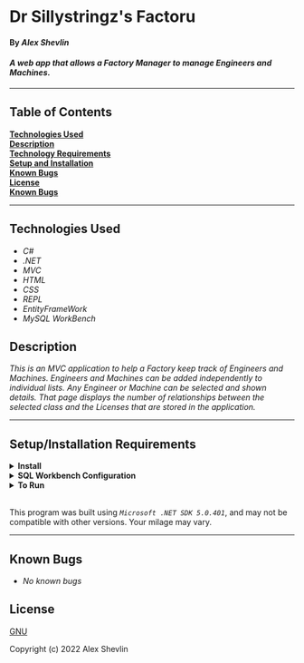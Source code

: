 # Dr Sillystringz's Factoru

#### By _**Alex Shevlin**_ 

#### _A web app that allows a Factory Manager to manage Engineers and Machines._  

---

## Table of Contents

**[Technologies Used](#technologies-used)  
[Description](#description)  
[Technology Requirements](#technology-requirements)  
[Setup and Installation](#setupinstallation-requirements)  
[Known Bugs](#known-bugs)  
[License](#license)  
[Known Bugs](#known-bugs)**

---

## Technologies Used

* _C#_
* _.NET_
* _MVC_
* _HTML_
* _CSS_
* _REPL_
* _EntityFrameWork_
* _MySQL WorkBench_

## Description

_This is an MVC application to help a Factory keep track of Engineers and Machines. Engineers and Machines can be added independently to individual lists. Any Engineer or Machine can be selected and shown details. That page displays the number of relationships between the selected class and the Licenses that are stored in the application._

---
## Setup/Installation Requirements

<details>
<summary><strong>Install</strong></summary>
<ol>
<li>Install <a href="https://git-scm.com/download/">Git </a>and follow setup wizard
<li><a href="https://dotnet.microsoft.com/en-us/download/dotnet/5.0">Microsoft .NET SDK 5.0</a> and follow setup wizard
<li><a href="https://dev.mysql.com/downloads/workbench/">MySQL</a>, follow setup wizard, and create a localhost server on port 3306
<li>Clone this project and place files in a folder named `Factory.Solution`
    <pre>Factory.Solution
    └── Factory</pre>
</ol>
</details>

<details>
<summary><strong>SQL Workbench Configuration</strong></summary>
<ol>
<li>Create an appsettings.json file in the "Factory" directory of the project*  
   <pre>Factory.Solution
   └── Factory
    └── appsettings.json</pre>
<li> Insert the following code** : <br>

<pre>{
  "ConnectionStrings": {
    "DefaultConnection": "Server=localhost;Port=3306;database=alex_shevlin;uid=root;pwd=[YOUR-PASSWORD-HERE];"
  }
}</pre>
<small>*note: you must include your password in the code block section labeled "YOUR-PASSWORD-HERE".</small><br>
<small>**note: if you plan to push this cloned project to a public-facing repository, remember to add the appsettings.json file to your .gitignore before doing so.</small>

<li>Once "appsettings.json" file has been created, open your git terminal.
<br><br>
How to Import a Database:
<ol> 
<li>In the Factory.Solutions/Factory folder run
  <li><strong>$ dotnet ef migrations add restoreDatabase</strong> in the console
  <li><strong>$ dotnet ef database update</strong> in the console
  <li>Open SQL Workbench.
  <li>Navigate to "Factory" schema.
  <li>Click the drop down, select "Tables" drop down.
  <li>Verify the tables, you should see <strong>disciple</strong>, <strong>disciplesensei</strong>, <strong>martialart</strong>, &<strong> sensei</strong>.
</details>

<details>
<summary><strong>To Run</strong></summary>
Navigate to  
   <pre>Factory.Solution
   └── <strong>Factory</strong></pre>
<ol>
  <li>Run <strong>$ dotnet restore</strong> in the console
  <li>Run <strong>$ dotnet run</strong> in the console
</details>
<br>

This program was built using *`Microsoft .NET SDK 5.0.401`*, and may not be compatible with other versions. Your milage may vary.

---
## Known Bugs

* _No known bugs_

## License

[GNU](/LICENSE-GNU)

Copyright (c) 2022 Alex Shevlin